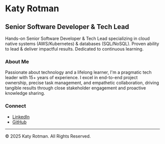# Katy Rotman

## Senior Software Developer & Tech Lead

Hands-on Senior Software Developer & Tech Lead specializing in cloud native systems (AWS/Kubernetes) & databases (SQL/NoSQL). 
Proven ability to lead & deliver impactful results. Dedicated to continuous learning.

### About Me

Passionate about technology and a lifelong learner, I'm a pragmatic tech leader with 15+ years of experience. I excel in end-to-end project ownership, precise task management, and empathetic collaboration, driving tangible results through close stakeholder engagement and proactive knowledge sharing.

### Connect

- [LinkedIn](https://www.linkedin.com/in/katyrotman)
- [GitHub](https://github.com/katy-rotman) 

---

© 2025 Katy Rotman. All Rights Reserved.
